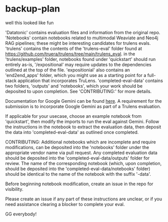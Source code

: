 # backup-plan
well this looked like fun

'Datatonic' contains evaluation files and information from the original repo.
'Notebooks' contain notebooks related to multimodal Weaviate and Neo4j RAG pipelines; these might be interesting candidates for trulens evals.
'trulens' contains the contents of the 'trulens-eval' folder found at https://github.com/truera/trulens/tree/main/trulens_eval.
in the 'trulens/examples' folder, notebooks found under 'quickstart' should run entirely as-is, '/expositional' may require updates to the dependencies outlined at the top of the file.
'expositionial' also contains an 'end2end_apps' folder, which you might use as a starting point for a full-stack application that incorporates TruLens.
'completed-eval-data' contains two folders, 'outputs' and 'notebooks', which your work should be deposited to upon completion. See 'CONTRIBUTING:' for more details.

Documentation for Google Gemini can be found [here](https://cloud.google.com/vertex-ai/docs/generative-ai/model-reference/gemini?_ga=2.179001954.-799536016.1700120910&_gac=1.26697039.1702492576.Cj0KCQiAyeWrBhDDARIsAGP1mWRBfEyPIju5t-GUBCU4kfiqJq_YQAYEbuQE9qwfgi82tBqdYiiorp4aAuD0EALw_wcB). A requirement for the submission is to incorporate Google Gemini as part of a Trulens evaluation.

If applicable for your usecase, choose an example notebook from 'quickstart', then modify the imports to run the eval against Gemini. Follow the instructions in the notebook to extract the evaluation data, then deposit the data into 'completed-eval-data' as outlined once completed.

CONTRIBUTING:
Additional notebooks which are incomplete and require modifications, can be deposited into the 'notebooks' folder under the appropriate vendor name via pull request. Any completed evaluation data should be deposited into the 'completed-eval-data/outputs' folder for review. The name of the corresponding notebook (which, upon completion, should be deposited into the 'completed-eval-data/notebooks' folder) should be identical to the name of the notebook with the suffix '-data'.

Before beginning notebook modification, create an issue in the repo for visibility.

Please create an issue if any part of these instructions are unclear, or if you need assistance clearing a blocker to complete your eval.

GG everybody!